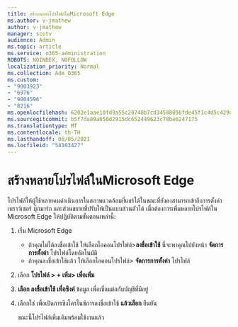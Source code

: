 ```yaml
---
title: สร้างหลายโปรไฟล์ในMicrosoft Edge
ms.author: v-jmathew
author: v-jmathew
manager: scotv
audience: Admin
ms.topic: article
ms.service: o365-administration
ROBOTS: NOINDEX, NOFOLLOW
localization_priority: Normal
ms.collection: Adm_O365
ms.custom:
- "9003923"
- "6976"
- "9004596"
- "8216"
ms.openlocfilehash: 6202e1aae10fd9a55c20748b7cd34588056fde45f1c4d5c429da651f7a9bb6a7
ms.sourcegitcommit: b5f7da89a650d2915dc652449623c78be6247175
ms.translationtype: MT
ms.contentlocale: th-TH
ms.lasthandoff: 08/05/2021
ms.locfileid: "54103427"
---
```

# <a name="create-multiple-profiles-in-microsoft-edge"></a>สร้างหลายโปรไฟล์ในMicrosoft Edge

โปรไฟล์ให้ผู้ใช้หลายคนดําเนินการในสภาพแวดล้อมที่แชร์ได้ในขณะที่ยังคงสามารถเข้าถึงการตั้งค่าเบราว์เซอร์ บุ๊กมาร์ก และส่วนขยายที่ปรับให้เป็นแบบส่วนตัวได้ เมื่อต้องการเพิ่มหลายโปรไฟล์ใน Microsoft Edge ให้ปฏิบัติตามขั้นตอนเหล่านี้:

1. เริ่ม Microsoft Edge
    - ถ้าคุณไม่ได้ลงชื่อเข้าใช้ ให้เลือกไอคอนโปรไฟล์>**ลงชื่อเข้าใช้** นี่จะพาคุณไปยังหน้า **จัดการการตั้งค่า** โปรไฟล์โดยอัตโนมัติ
    - ถ้าคุณลงชื่อเข้าใช้แล้ว ให้เลือกไอคอนโปรไฟล์> **จัดการการตั้งค่า** โปรไฟล์
2. เลือก **โปรไฟล์ > + เพิ่ม> เพื่อเพิ่ม**
3. **เลือก ลงชื่อเข้าใช้ เพื่อซิงค์** ข้อมูล เพื่อเชื่อมต่อกับบัญชีที่มีอยู่
4. เลือกใช่ เพื่อเปิดการซิงโครไนซ์การลงชื่อเข้าใช้ **แล้วเลือก** ยืนยัน

    ขณะนี้โปรไฟล์เพิ่มเติมพร้อมใช้งานแล้ว
